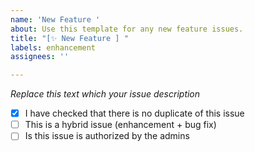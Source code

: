 ```yaml
---
name: 'New Feature '
about: Use this template for any new feature issues.
title: "[✨ New Feature ] "
labels: enhancement
assignees: ''

---
```


*Replace this text which your issue description*

- [x] I have checked that there is no duplicate of this issue
- [ ] This is a hybrid issue (enhancement + bug fix)
- [ ] Is this issue is authorized by the admins
